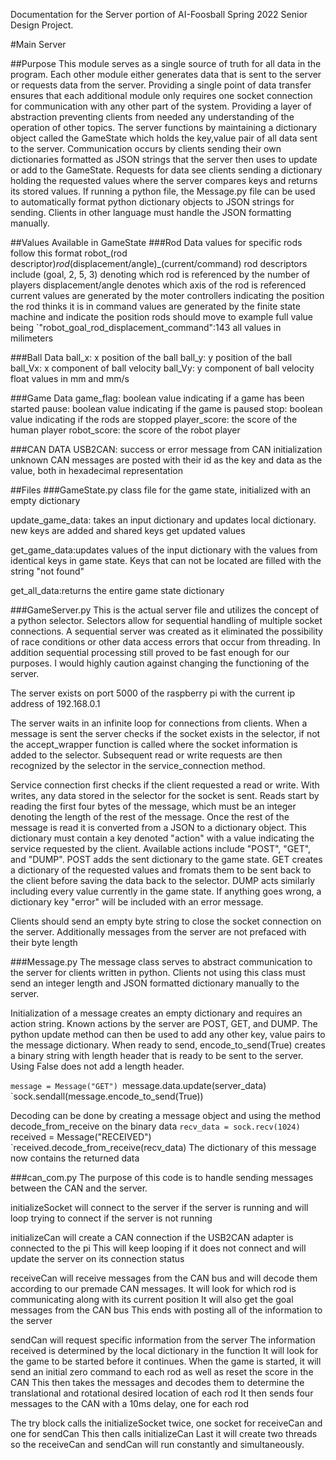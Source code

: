 Documentation for the Server portion of AI-Foosball Spring 2022 Senior Design Project.

#Main Server

##Purpose
This module serves as a single source of truth for all data in the program. Each other module either generates data that is sent 
to the server or requests data from the server. Providing a single point of data transfer ensures that each additional module only
requires one socket connection for communication with any other part of the system. Providing a layer of abstraction preventing clients
from needed any understanding of the operation of other topics. The server functions by maintaining a dictionary object called the 
GameState which holds the key,value pair of all data sent to the server. Communication occurs by clients sending their own dictionaries 
formatted as JSON strings that the server then uses to update or add to the GameState. Requests for data see clients sending a dictionary
holding the requested values where the server compares keys and returns its stored values. If running a python file, the Message.py file 
can be used to automatically format python dictionary objects to JSON strings for sending. Clients in other language must handle the 
JSON formatting manually. 

##Values Available in GameState
###Rod Data
values for specific rods follow this format robot_(rod descriptor)_rod_(displacement/angle)_(current/command)
rod descriptors include (goal, 2, 5, 3) denoting which rod is referenced by the number of players
displacement/angle denotes which axis of the rod is referenced
current values are generated by the moter controllers indicating the position the rod thinks it is in
command values are generated by the finite state machine and indicate the position rods should move to
example full value being `"robot_goal_rod_displacement_command":143
all values in milimeters

###Ball Data
ball_x: x position of the ball
ball_y: y position of the ball
ball_Vx: x component of ball velocity
ball_Vy: y component of ball velocity
float values in mm and mm/s

###Game Data
game_flag: boolean value indicating if a game has been started
pause: boolean value indicating if the game is paused
stop: boolean value indicating if the rods are stopped
player_score: the score of the human player
robot_score: the score of the robot player

###CAN DATA
USB2CAN: success or error message from CAN initialization
unknown CAN messages are posted with their id as the key and data as the value, both in hexadecimal representation

##Files
###GameState.py
class file for the game state, initialized with an empty dictionary 

update_game_data: takes an input dictionary and updates local dictionary. new keys are added and shared keys get updated values

get_game_data:updates values of the input dictionary with the values from identical keys in game state. Keys that can not be 
located are filled with the string "not found"

get_all_data:returns the entire game state dictionary

###GameServer.py
This is the actual server file and utilizes the concept of a python selector. Selectors allow for sequential handling of 
multiple socket connections. A sequential server was created as it eliminated the possibility of race conditions or other
data access errors that occur from threading. In addition sequential processing still proved to be fast enough for our 
purposes. I would highly caution against changing the functioning of the server.

The server exists on port 5000 of the raspberry pi with the current ip address of 192.168.0.1

The server waits in an infinite loop for connections from clients. When a message is sent the server checks if the socket exists
in the selector, if not the accept_wrapper function is called where the socket information is added to the selector.
Subsequent read or write requests are then recognized by the selector in the service_connection method.

Service connection first checks if the client requested a read or write. With writes, any data stored in the selector for the
socket is sent. Reads start by reading the first four bytes of the message, which must be an integer denoting the length of the 
rest of the message. Once the rest of the message is read it is converted from a JSON to a dictionary object. This dictionary
must contain a key denoted "action" with a value indicating the service requested by the client. Available actions include "POST",
"GET", and "DUMP". POST adds the sent dictionary to the game state. GET creates a dictionary of the requested values and fromats
them to be sent back to the client before saving the data back to the selector. DUMP acts similarly including every value 
currently in the game state. If anything goes wrong, a dictionary key "error" will be included with an error message. 

Clients should send an empty byte string to close the socket connection on the server. Additionally messages from the server 
are not prefaced with their byte length

###Message.py
The message class serves to abstract communication to the server for clients written in python. Clients not using this 
class must send an integer length and JSON formatted dictionary manually to the server. 

Initialization of a message creates an empty dictionary and requires an action string. Known actions by the server are POST, 
GET, and DUMP. The python update method can then be used to add any other key, value pairs to the message dictionary. When ready
to send, encode_to_send(True) creates a binary string with length header that is ready to be sent to the server. Using False 
does not add a length header. 

`message = Message("GET")
`message.data.update(server_data)
`sock.sendall(message.encode_to_send(True))

Decoding can be done by creating a message object and using the method decode_from_receive on the binary data
`recv_data = sock.recv(1024)
`received = Message("RECEIVED")
`received.decode_from_receive(recv_data)
The dictionary of this message now contains the returned data

###can_com.py
The purpose of this code is to handle sending messages between the CAN and the server.

initializeSocket will connect to the server if the server is running and will loop trying to connect if the server is not running 

initializeCan will create a CAN connection if the USB2CAN adapter is connected to the pi
This will keep looping if it does not connect and will update the server on its connection status

receiveCan will receive messages from the CAN bus and will decode them according to our premade CAN messages.
It will look for which rod is communicating along with its current position
It will also get the goal messages from the CAN bus
This ends with posting all of the information to the server

sendCan will request specific information from the server
The information received is determined by the local dictionary in the function
It will look for the game to be started before it continues.
When the game is started, it will send an initial zero command to each rod as well as reset the score in the CAN
This then takes the messages and decodes them to determine the translational and rotational desired location of each rod
It then sends four messages to the CAN with a 10ms delay, one for each rod

The try block calls the initializeSocket twice, one socket for receiveCan and one for sendCan
This then calls initializeCan 
Last it will create two threads so the receiveCan and sendCan will run constantly and simultaneously. 

